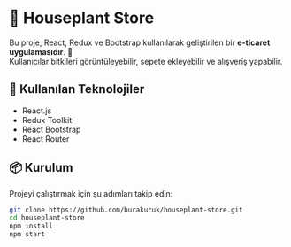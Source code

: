 # 🌿 Houseplant Store

Bu proje, React, Redux ve Bootstrap kullanılarak geliştirilen bir **e-ticaret uygulamasıdır**. 🛒  
Kullanıcılar bitkileri görüntüleyebilir, sepete ekleyebilir ve alışveriş yapabilir.

## 🚀 Kullanılan Teknolojiler
- React.js
- Redux Toolkit
- React Bootstrap
- React Router

## 📦 Kurulum
Projeyi çalıştırmak için şu adımları takip edin:

```sh
git clone https://github.com/burakuruk/houseplant-store.git
cd houseplant-store
npm install
npm start
